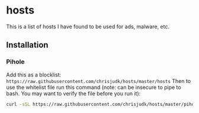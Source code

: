 # hosts
This is a list of hosts I have found to be used for ads, malware, etc.
## Installation
### Pihole
Add this as a blocklist:
``` https://raw.githubusercontent.com/chrisjudk/hosts/master/hosts ```
Then to use the whitelist file run this command (note: can be insecure to pipe to bash. You may want to verify the file before you run it):
``` bash
curl -sSL https://raw.githubusercontent.com/chrisjudk/hosts/master/pihole/whitelist.sh | bash
```
